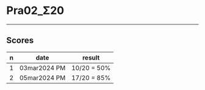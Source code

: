 # Pra02_Σ20

---

## Scores
|n|date|result|
|-|----|------|
|1|03mar2024 PM|10/20 = 50%|
|2|05mar2024 PM|17/20 = 85%|
